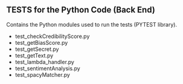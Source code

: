 ## TESTS for the Python Code (Back End)

Contains the Python modules used to run the tests (PYTEST library).<br />
  -  test_checkCredibilityScore.py<br />
  -  test_getBiasScore.py<br />
  -  test_getSecret.py<br />
  -  test_getText.py<br />
  -  test_lambda_handler.py<br />
  -  test_sentimentAnalysis.py<br />
  -  test_spacyMatcher.py<br />
